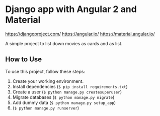 # Django app with Angular 2 and Material

https://djangoproject.com/
https://angular.io/
https://material.angular.io/

A simple project to list down movies as cards and as list.

## How to Use

To use this project, follow these steps:

1. Create your working environment.
2. Install dependencies (`$ pip install requirements.txt`)
3. Create a user (`$ python manage.py createsuperuser`)
4. Migrate databases (`$ python manage.py migrate`)
5. Add dummy data (`$ python manage.py setup_app`)
6. (`$ python manage.py runserver`)
